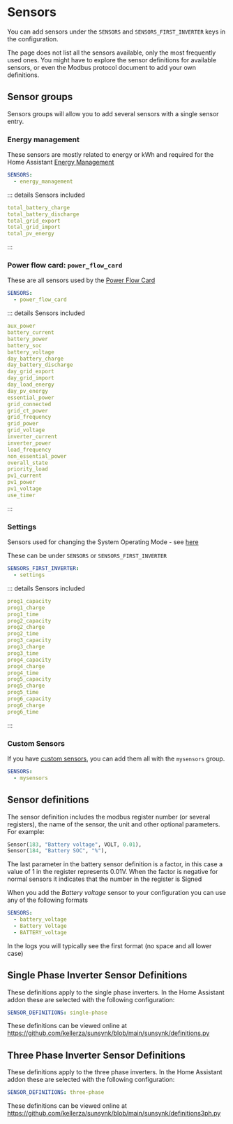# Sensors

You can add sensors under the `SENSORS` and `SENSORS_FIRST_INVERTER` keys in the configuration.

The page does not list all the sensors available, only the most frequently used ones. You might have to explore the sensor definitions for available sensors, or even the Modbus protocol document to add your own definitions.

## Sensor groups

Sensors groups will allow you to add several sensors with a single sensor entry.

### Energy management

These sensors are mostly related to energy or kWh and required for the Home Assistant [Energy Management](/sunsynk/guide/energy-management)

```yaml
SENSORS:
  - energy_management
```

::: details Sensors included

```yaml
total_battery_charge
total_battery_discharge
total_grid_export
total_grid_import
total_pv_energy
```

:::

### Power flow card: `power_flow_card`

These are all sensors used by the [Power Flow Card](/sunsynk/examples/lovelace#sunsynk-power-flow-card)

```yaml
SENSORS:
  - power_flow_card
```

::: details Sensors included

```yaml
aux_power
battery_current
battery_power
battery_soc
battery_voltage
day_battery_charge
day_battery_discharge
day_grid_export
day_grid_import
day_load_energy
day_pv_energy
essential_power
grid_connected
grid_ct_power
grid_frequency
grid_power
grid_voltage
inverter_current
inverter_power
load_frequency
non_essential_power
overall_state
priority_load
pv1_current
pv1_power
pv1_voltage
use_timer
```

:::

### Settings

Sensors used for changing the System Operating Mode - see [here](/sunsynk/examples/lovelace-settings)

These can be under `SENSORS` or `SENSORS_FIRST_INVERTER`

```yaml
SENSORS_FIRST_INVERTER:
  - settings
```

::: details Sensors included

```yaml
prog1_capacity
prog1_charge
prog1_time
prog2_capacity
prog2_charge
prog2_time
prog3_capacity
prog3_charge
prog3_time
prog4_capacity
prog4_charge
prog4_time
prog5_capacity
prog5_charge
prog5_time
prog6_capacity
prog6_charge
prog6_time
```

:::

### Custom Sensors

If you have [custom sensors](./mysensors), you can add them all with the `mysensors` group.

```yaml
SENSORS:
  - mysensors
```

## Sensor definitions

The sensor definition includes the modbus register number (or several registers), the name of the sensor, the unit and other optional parameters. For example:

```python
Sensor(183, "Battery voltage", VOLT, 0.01),
Sensor(184, "Battery SOC", "%"),
```

The last parameter in the battery sensor definition is a factor, in this case a value of 1 in the register represents 0.01V. When the factor is negative for normal sensors it indicates that the number in the register is Signed

When you add the *Battery voltage* sensor to your configuration you can use any of the following formats

```yaml
SENSORS:
  - battery_voltage
  - Battery Voltage
  - BATTERY_voltage
```

In the logs you will typically see the first format (no space and all lower case)

## Single Phase Inverter Sensor Definitions

These definitions apply to the single phase inverters. In the Home Assistant addon these are selected with the following configuration:

```yaml
SENSOR_DEFINITIONS: single-phase
```

These definitions can be viewed online at <https://github.com/kellerza/sunsynk/blob/main/sunsynk/definitions.py>

## Three Phase Inverter Sensor Definitions

These definitions apply to the three phase inverters. In the Home Assistant addon these are selected with the following configuration:

```yaml
SENSOR_DEFINITIONS: three-phase
```

These definitions can be viewed online at <https://github.com/kellerza/sunsynk/blob/main/sunsynk/definitions3ph.py>
